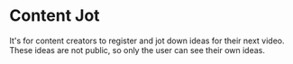 # Content Jot

It's for content creators to register and jot down ideas for their next video. These ideas are not public, so only the user can see their own ideas.
